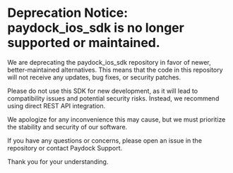 # Deprecation Notice: paydock_ios_sdk is no longer supported or maintained.

We are deprecating the paydock_ios_sdk repository in favor of newer, better-maintained alternatives. This means that the code in this repository will not receive any updates, bug fixes, or security patches.

Please do not use this SDK for new development, as it will lead to compatibility issues and potential security risks. Instead, we recommend using direct REST API integration. 

We apologize for any inconvenience this may cause, but we must prioritize the stability and security of our software. 

If you have any questions or concerns, please open an issue in the repository or contact Paydock Support. 

Thank you for your understanding.
